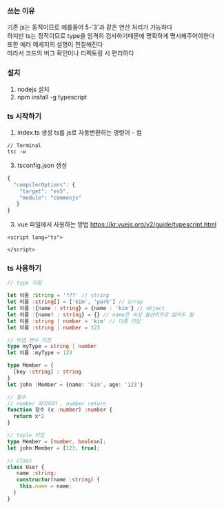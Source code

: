 ### 쓰는 이유
기존 js는 동적이므로 예를들어 5-'3'과 같은 연산 처리가 가능하다  
하지만 ts는 정적이므로 type을 엄격히 검사하기때문에 명확하게 명시해주어야한다  
또한 에러 메세지의 설명이 친절해진다  
따라서 코드의 버그 확인이나 리펙토링 시 편리하다  

### 설치
1. nodejs 설치
2. npm install -g typescript

### ts 시작하기
1. index.ts 생성
ts를 js로 자동변환하는 명령어 - 컴
```
// Terminal
tsc -w
```
3. tsconfig.json 생성
```ts
{
  "compilerOptions": {
    "target": "es5",
    "module": "commonjs"
   }
}
```
3. vue 파일에서 사용하는 방법
https://kr.vuejs.org/v2/guide/typescript.html
```vue
<script lang="ts">
  
</script>
```

### ts 사용하기
```ts
// type 지정

let 이름 :String = '???' // string
let 이름 :string[] = ['kim', 'park'] // array
let 이름 :{name : string} = {name : 'kim'} // object
let 이름 :{name? : string} = {} // name은 속성 옵션이므로 없어도 됨
let 이름 :string | number = 'kim' // 다중 타입
let 이름 :string | number = 123

// 타입 변수 지정
type myType = string | number
let 이름 :myType = 123

type Member = {
  [key :string] : string
}
let john :Member = {name: 'kim', age: '123'}

// 함수
// number 파라미터 , number return
function 함수 (x :number) :number {
  return x*2
}

// tuple 타입
type Member = [number, boolean];
let john:Member = [123, true];

// class
class User {
   name :string;
   constructor(name :string) {
    this.name = name;
  }
}

```




